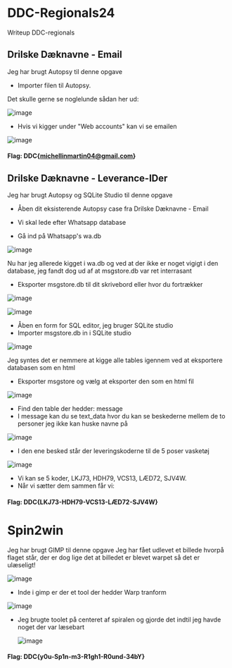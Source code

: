# DDC-Regionals24
Writeup DDC-regionals


## Drilske Dæknavne - Email
Jeg har brugt Autopsy til denne opgave

- Importer filen til Autopsy.

Det skulle gerne se noglelunde sådan her ud:

![image](https://github.com/IonFluxet/DDC-Regionals24/assets/93826052/27adcf24-3940-4a0f-8ee1-82becd6c5668)

- Hvis vi kigger under "Web accounts" kan vi se emailen

![image](https://github.com/IonFluxet/DDC-Regionals24/assets/93826052/2e6ba9b1-6b8c-44ea-b1d1-8d3193677ccd)

#### Flag: DDC{michellinmartin04@gmail.com}


## Drilske Dæknavne - Leverance-IDer

Jeg har brugt Autopsy og SQLite Studio til denne opgave
- Åben dit eksisterende Autopsy case fra Drilske Dæknavne - Email

- Vi skal lede efter Whatsapp database

- Gå ind på Whatsapp's wa.db

![image](https://github.com/IonFluxet/DDC-Regionals24/assets/93826052/7db0a404-79eb-497e-bb15-48f5f3d7afcf)

Nu har jeg allerede kigget i wa.db og ved at der ikke er noget vigigt i den database, jeg fandt dog ud af at msgstore.db var ret interrasant

- Eksporter msgstore.db til dit skrivebord eller hvor du fortrækker

![image](https://github.com/IonFluxet/DDC-Regionals24/assets/93826052/b527b73b-18af-4fcb-a2db-0e15ce666182)

![image](https://github.com/IonFluxet/DDC-Regionals24/assets/93826052/19a3152f-2804-40e6-8e5b-e5b76c106703)

- Åben en form for SQL editor, jeg bruger SQLite studio
- Importer msgstore.db in i SQLite studio

![image](https://github.com/IonFluxet/DDC-Regionals24/assets/93826052/d41f3446-5726-4207-b726-eac7d6141dc5)

Jeg syntes det er nemmere at kigge alle tables igennem ved at eksportere databasen som en html
- Eksporter msgstore og vælg at eksporter den som en html fil

![image](https://github.com/IonFluxet/DDC-Regionals24/assets/93826052/47e06b88-70c2-4492-ab1f-15a8a54c53e3)

- Find den table der hedder: message
- I message kan du se text_data hvor du kan se beskederne mellem de to personer jeg ikke kan huske navne på

![image](https://github.com/IonFluxet/DDC-Regionals24/assets/93826052/5d536c28-8b27-4bad-927b-f74cafc5105f)

- I den ene besked står der leveringskoderne til de 5 poser vasketøj

![image](https://github.com/IonFluxet/DDC-Regionals24/assets/93826052/35b73888-94a3-4fa5-857a-da8ba6762c36)

- Vi kan se 5 koder, LKJ73, HDH79, VCS13, LÆD72, SJV4W.
- Når vi sætter dem sammen får vi:
#### Flag: DDC{LKJ73-HDH79-VCS13-LÆD72-SJV4W}

# Spin2win
Jeg har brugt GIMP til denne opgave
Jeg har fået udlevet et billede hvorpå flaget står, der er dog lige det at billedet er blevet warpet så det er ulæseligt!

![image](https://github.com/L30HP/DDC-Regionals24/assets/93826052/e32341c1-435b-41b8-b79a-375b675fbaeb)

- Inde i gimp er der et tool der hedder Warp tranform

 ![image](https://github.com/L30HP/DDC-Regionals24/assets/93826052/e6920112-d64b-4fe4-9b92-1275d9f1ff8c)

- Jeg brugte toolet på centeret af spiralen og gjorde det indtil jeg havde noget der var læsebart

  ![image](https://github.com/L30HP/DDC-Regionals24/assets/93826052/89bbf43b-1e19-43a7-8e60-e8b3d1e5fbb9)

#### Flag: DDC{y0u-Sp1n-m3-R1gh1-R0und-34bY}
